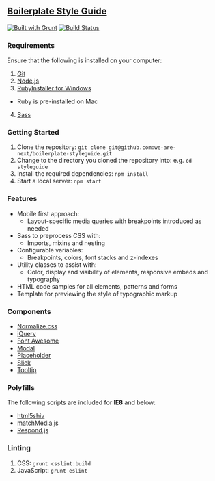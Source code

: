 ## [Boilerplate Style Guide](http://s.wearenext.co.za/boilerplate/styleguide)

[![Built with Grunt](https://cdn.gruntjs.com/builtwith.png)](http://gruntjs.com)
[![Build Status](https://magnum.travis-ci.com/we-are-next/boilerplate-styleguide.svg?token=4q8vnSqGs4oqaN95p1Pp)](https://magnum.travis-ci.com/we-are-next/styleguide)

### Requirements

Ensure that the following is installed on your computer:

1. [Git](http://git-scm.com/downloads)
2. [Node.js](https://nodejs.org/en/download)
3. [RubyInstaller for Windows](http://rubyinstaller.org/downloads)
  - Ruby is pre-installed on Mac
4. [Sass](http://sass-lang.com/install)

### Getting Started

1. Clone the repository: `git clone git@github.com:we-are-next/boilerplate-styleguide.git`
2. Change to the directory you cloned the repository into: e.g. `cd styleguide`
3. Install the required dependencies: `npm install`
4. Start a local server: `npm start`

### Features

- Mobile first approach:
  - Layout-specific media queries with breakpoints introduced as needed
- Sass to preprocess CSS with:
  - Imports, mixins and nesting
- Configurable variables:
  - Breakpoints, colors, font stacks and z-indexes
- Utility classes to assist with:
  - Color, display and visibility of elements, responsive embeds and typography
- HTML code samples for all elements, patterns and forms
- Template for previewing the style of typographic markup

### Components

- [Normalize.css](http://necolas.github.io/normalize.css)
- [jQuery](http://jquery.com)
- [Font Awesome](http://fontawesome.io)
- [Modal](http://getbootstrap.com/javascript/#modals)
- [Placeholder](http://mths.be/placeholder)
- [Slick](http://github.com/kenwheeler/slick)
- [Tooltip](http://getbootstrap.com/javascript/#tooltip)

### Polyfills

The following scripts are included for **IE8** and below:

- [html5shiv](https://github.com/aFarkas/html5shiv)
- [matchMedia.js](https://github.com/paulirish/matchMedia.js)
- [Respond.js](https://github.com/scottjehl/Respond)

### Linting

1. CSS: `grunt csslint:build`
2. JavaScript: `grunt eslint`
